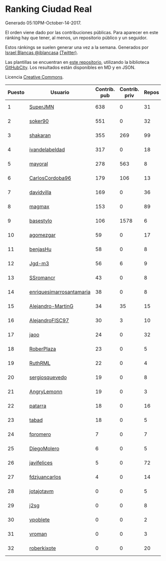 # Ranking Ciudad Real

Generado 05:10PM-October-14-2017.

El orden viene dado por las contribuciones públicas. Para aparecer en este ránking hay que tener, al menos, un repositorio público y un seguidor.

Estos ránkings se suelen generar una vez a la semana. Generados por [Israel Blancas @iblancasa](https://github.com/iblancasa/) [(Twitter)](https://twitter.com/iblancasa).

Las plantillas se encuentran en [este repositorio](https://github.com/iblancasa/GH-Spanish-Ranking), utilizando la biblioteca [GitHubCity](https://github.com/iblancasa/GitHubCity). Los resultados están disponibles en MD y en JSON.

Licencia [Creative Commons](https://creativecommons.org/licenses/by/4.0/).

| Puesto   |  Usuario  | Contrib. pub | Contrib. priv |Repos| Followers | Desde |  Avatar  |
|----------|-----------|--------------|---------------|-----|-----------|-------|----------|
|1|[SuperJMN](https://github.com/SuperJMN)|638|0|31|29|2012-12-23|![SuperJMN](https://avatars0.githubusercontent.com/u/3109851)|
|2|[soker90](https://github.com/soker90)|551|0|32|5|2014-08-03|![soker90](https://avatars0.githubusercontent.com/u/8345188)|
|3|[shakaran](https://github.com/shakaran)|355|269|99|22|2008-06-19|![shakaran](https://avatars0.githubusercontent.com/u/14254)|
|4|[ivandelabeldad](https://github.com/ivandelabeldad)|317|0|18|4|2014-12-27|![ivandelabeldad](https://avatars3.githubusercontent.com/u/10326536)|
|5|[mayoral](https://github.com/mayoral)|278|563|8|31|2008-04-06|![mayoral](https://avatars0.githubusercontent.com/u/5371)|
|6|[CarlosCordoba96](https://github.com/CarlosCordoba96)|179|106|13|14|2016-09-28|![CarlosCordoba96](https://avatars3.githubusercontent.com/u/22503199)|
|7|[davidvilla](https://github.com/davidvilla)|169|0|36|14|2011-06-08|![davidvilla](https://avatars2.githubusercontent.com/u/838459)|
|8|[magmax](https://github.com/magmax)|153|0|89|38|2011-01-26|![magmax](https://avatars3.githubusercontent.com/u/584026)|
|9|[basestylo](https://github.com/basestylo)|106|1578|6|8|2015-03-16|![basestylo](https://avatars1.githubusercontent.com/u/11503528)|
|10|[agomezgar](https://github.com/agomezgar)|59|0|17|13|2015-02-18|![agomezgar](https://avatars0.githubusercontent.com/u/11057399)|
|11|[benjasHu](https://github.com/benjasHu)|58|0|8|3|2014-09-28|![benjasHu](https://avatars2.githubusercontent.com/u/8950146)|
|12|[Jgd-m3](https://github.com/Jgd-m3)|56|6|9|2|2017-03-21|![Jgd-m3](https://avatars3.githubusercontent.com/u/26570829)|
|13|[SSromancr](https://github.com/SSromancr)|43|0|8|2|2017-02-27|![SSromancr](https://avatars1.githubusercontent.com/u/26056669)|
|14|[enriquesimarrosantamaria](https://github.com/enriquesimarrosantamaria)|38|0|8|3|2015-10-19|![enriquesimarrosantamaria](https://avatars0.githubusercontent.com/u/15198291)|
|15|[Alejandro-MartinG](https://github.com/Alejandro-MartinG)|34|35|15|3|2015-09-05|![Alejandro-MartinG](https://avatars2.githubusercontent.com/u/14140693)|
|16|[AlejandroFISC97](https://github.com/AlejandroFISC97)|30|3|10|2|2017-02-19|![AlejandroFISC97](https://avatars2.githubusercontent.com/u/25884198)|
|17|[jaoo](https://github.com/jaoo)|24|0|32|8|2011-03-25|![jaoo](https://avatars3.githubusercontent.com/u/690184)|
|18|[RoberPlaza](https://github.com/RoberPlaza)|23|0|5|3|2016-12-07|![RoberPlaza](https://avatars3.githubusercontent.com/u/24433548)|
|19|[RuthRML](https://github.com/RuthRML)|22|0|4|5|2016-09-28|![RuthRML](https://avatars0.githubusercontent.com/u/22493098)|
|20|[sergiosquevedo](https://github.com/sergiosquevedo)|19|0|8|14|2012-04-28|![sergiosquevedo](https://avatars3.githubusercontent.com/u/1688176)|
|21|[AngryLemonn](https://github.com/AngryLemonn)|19|0|3|7|2014-02-19|![AngryLemonn](https://avatars2.githubusercontent.com/u/6731364)|
|22|[patarra](https://github.com/patarra)|18|0|16|4|2012-09-04|![patarra](https://avatars1.githubusercontent.com/u/2276101)|
|23|[tabad](https://github.com/tabad)|18|0|5|4|2012-08-20|![tabad](https://avatars2.githubusercontent.com/u/2183103)|
|24|[fpromero](https://github.com/fpromero)|7|0|7|2|2014-11-06|![fpromero](https://avatars3.githubusercontent.com/u/9592895)|
|25|[DiegoMolero](https://github.com/DiegoMolero)|6|0|5|2|2015-09-28|![DiegoMolero](https://avatars2.githubusercontent.com/u/14870400)|
|26|[javifelices](https://github.com/javifelices)|5|0|72|12|2013-02-24|![javifelices](https://avatars3.githubusercontent.com/u/3685015)|
|27|[fdzjuancarlos](https://github.com/fdzjuancarlos)|4|0|14|2|2013-09-27|![fdzjuancarlos](https://avatars3.githubusercontent.com/u/5560118)|
|28|[jotajotavm](https://github.com/jotajotavm)|0|0|5|50|2013-12-10|![jotajotavm](https://avatars3.githubusercontent.com/u/6154935)|
|29|[j2sg](https://github.com/j2sg)|0|0|8|2|2011-03-18|![j2sg](https://avatars3.githubusercontent.com/u/677220)|
|30|[vpoblete](https://github.com/vpoblete)|0|0|2|2|2012-08-23|![vpoblete](https://avatars1.githubusercontent.com/u/2203544)|
|31|[vroman](https://github.com/vroman)|0|0|3|8|2009-01-09|![vroman](https://avatars3.githubusercontent.com/u/45230)|
|32|[roberkixote](https://github.com/roberkixote)|0|0|20|4|2011-02-10|![roberkixote](https://avatars3.githubusercontent.com/u/610447)|
